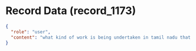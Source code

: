 # Record Data (record_1173)

```json
{
  "role": "user",
  "content": "what kind of work is being undertaken in tamil nadu that will keep it going for millenea more\n"
}
```
